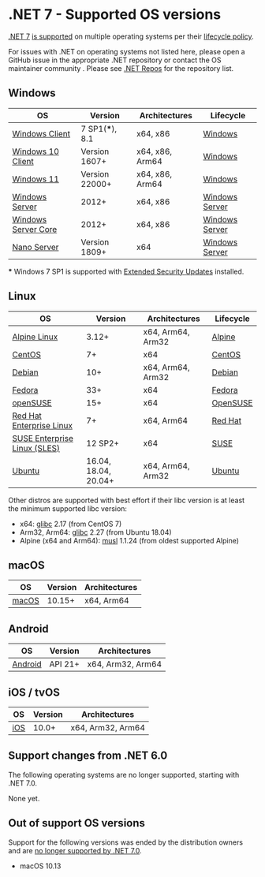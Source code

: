 # .NET 7 - Supported OS versions

[.NET 7](README.md) [is supported](https://github.com/dotnet/core/blob/main/microsoft-support.md) on multiple operating systems per their [lifecycle policy](../../os-lifecycle-policy.md).

For issues with .NET on operating systems not listed here, please open a GitHub issue in the appropriate .NET repository or contact the OS maintainer community . Please see [.NET Repos](https://github.com/dotnet/core/blob/main/Documentation/core-repos.md) for the repository list.

## Windows

OS                                    | Version                 | Architectures   | Lifecycle
--------------------------------------|-------------------------|-----------------|----------
[Windows Client][Windows-client]      | 7 SP1(**\***), 8.1      | x64, x86        | [Windows][Windows-lifecycle]
[Windows 10 Client][Windows-client]   | Version 1607+           | x64, x86, Arm64 | [Windows][Windows-lifecycle]
[Windows 11][Windows-client]   | Version 22000+           | x64, x86, Arm64 | [Windows][Windows-lifecycle]
[Windows Server][Windows-Server]      | 2012+                | x64, x86        | [Windows Server][Windows-Server-lifecycle]
[Windows Server Core][Windows-Server] | 2012+                | x64, x86        | [Windows Server][Windows-Server-lifecycle]
[Nano Server][Nano-Server]            | Version 1809+           | x64             | [Windows Server][Windows-Server-lifecycle]

**\*** Windows 7 SP1 is supported with [Extended Security Updates](https://docs.microsoft.com/troubleshoot/windows-client/windows-7-eos-faq/windows-7-extended-security-updates-faq) installed.

[Windows-client]: https://www.microsoft.com/windows/
[Windows-lifecycle]: https://support.microsoft.com/help/13853/windows-lifecycle-fact-sheet
[win-client-docker]: https://hub.docker.com/_/microsoft-windows
[Windows-Server-lifecycle]: https://docs.microsoft.com/windows-server/get-started/windows-server-release-info
[Nano-Server]: https://docs.microsoft.com/windows-server/get-started/getting-started-with-nano-server
[Windows-Server]: https://docs.microsoft.com/windows-server/

## Linux

OS                                    | Version               | Architectures     | Lifecycle
--------------------------------------|-----------------------|-------------------|----------
[Alpine Linux][Alpine]                | 3.12+                 | x64, Arm64, Arm32 | [Alpine][Alpine-lifecycle]
[CentOS][CentOS]                      | 7+                    | x64               | [CentOS][CentOS-lifecycle]
[Debian][Debian]                      | 10+                   | x64, Arm64, Arm32 | [Debian][Debian-lifecycle]
[Fedora][Fedora]                      | 33+                   | x64               | [Fedora][Fedora-lifecycle]
[openSUSE][OpenSUSE]                  | 15+                   | x64               | [OpenSUSE][OpenSUSE-lifecycle]
[Red Hat Enterprise Linux][RHEL]      | 7+                    | x64, Arm64        | [Red Hat][RHEL-lifecycle]
[SUSE Enterprise Linux (SLES)][SLES]  | 12 SP2+               | x64               | [SUSE][SLES-lifecycle]
[Ubuntu][Ubuntu]                      | 16.04, 18.04, 20.04+  | x64, Arm64, Arm32 | [Ubuntu][Ubuntu-lifecycle]

Other distros are supported with best effort if their libc version is at least the minimum supported libc version:

- x64: [glibc][glibc] 2.17 (from CentOS 7)
- Arm32, Arm64: [glibc][glibc] 2.27 (from Ubuntu 18.04)
- Alpine (x64 and Arm64): [musl][musl] 1.1.24 (from oldest supported Alpine)

[Alpine]: https://alpinelinux.org/
[Alpine-lifecycle]: https://alpinelinux.org/releases/
[CentOS]: https://www.centos.org/
[CentOS-lifecycle]:https://wiki.centos.org/FAQ/General
[CentOS-docker]: https://hub.docker.com/_/centos
[CentOS-pm]: https://docs.microsoft.com/dotnet/core/install/linux-package-manager-centos8
[Debian]: https://www.debian.org/
[Debian-lifecycle]: https://wiki.debian.org/DebianReleases
[Debian-pm]: https://docs.microsoft.com/dotnet/core/install/linux-package-manager-debian10
[Fedora]: https://getfedora.org/
[Fedora-lifecycle]: https://fedoraproject.org/wiki/End_of_life
[Fedora-docker]: https://hub.docker.com/_/fedora
[Fedora-msft-pm]: https://docs.microsoft.com/dotnet/core/install/linux-package-manager-fedora32
[Fedora-pm]: https://fedoraproject.org/wiki/DotNet
[OpenSUSE]: https://opensuse.org/
[OpenSUSE-lifecycle]: https://en.opensuse.org/Lifetime
[OpenSUSE-docker]: https://hub.docker.com/r/opensuse/leap
[OpenSUSE-pm]: https://docs.microsoft.com/dotnet/core/install/linux-package-manager-opensuse15
[RHEL]: https://www.redhat.com/en/technologies/linux-platforms/enterprise-linux
[RHEL-lifecycle]: https://access.redhat.com/support/policy/updates/errata/
[RHEL-msft-pm]: https://docs.microsoft.com/dotnet/core/install/linux-package-manager-rhel8
[RHEL-pm]: https://access.redhat.com/documentation/en-us/red_hat_enterprise_linux/8/html/developing_.net_applications_in_rhel_8/using-net-core-on-rhel_gsg#installing-net-core_gsg
[SLES]: https://www.suse.com/products/server/
[SLES-lifecycle]: https://www.suse.com/lifecycle/
[SLES-pm]: https://docs.microsoft.com/dotnet/core/install/linux-package-manager-sles15
[Ubuntu]: https://ubuntu.com/
[Ubuntu-lifecycle]: https://wiki.ubuntu.com/Releases
[Ubuntu-pm]: https://docs.microsoft.com/dotnet/core/install/linux-package-manager-ubuntu-2004
[glibc]: https://www.gnu.org/software/libc/
[musl]: https://musl.libc.org/

## macOS

OS                            | Version                   | Architectures     |
------------------------------|---------------------------|-------------------|
[macOS][macOS]                | 10.15+                    | x64, Arm64        |

[macOS]: https://support.apple.com/macos

## Android

OS                            | Version                 | Architectures     |
------------------------------|-------------------------|-------------------|
[Android][Android]            | API 21+                 | x64, Arm32, Arm64 |

[Android]: https://support.google.com/android

## iOS / tvOS

OS                            | Version                 | Architectures     |
------------------------------|-------------------------|-------------------|
[iOS][iOS]                    | 10.0+                   | x64, Arm32, Arm64 |

[iOS]: https://support.apple.com/ios

## Support changes from .NET 6.0

The following operating systems are no longer supported, starting with .NET 7.0.

None yet.

## Out of support OS versions

Support for the following versions was ended by the distribution owners and are [no longer supported by .NET 7.0][OS-lifecycle-policy].

* macOS 10.13

[OS-lifecycle-policy]: https://github.com/dotnet/core/blob/main/os-lifecycle-policy.md
